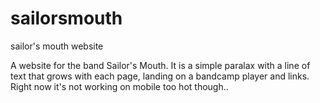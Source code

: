 # sailorsmouth
sailor's mouth website

A website for the band Sailor's Mouth.
It is a simple paralax with a line of text that grows with each page,
landing on a bandcamp player and links.
Right now it's not working on mobile too hot though..

